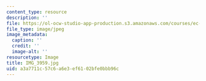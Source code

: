```yaml
---
content_type: resource
description: ''
file: https://ol-ocw-studio-app-production.s3.amazonaws.com/courses/ec-721-wheelchair-design-in-developing-countries-spring-2009/a3a7711c57c6a6e3ef6102bfe0bbb96c_IMG_3959.jpg
file_type: image/jpeg
image_metadata:
  caption: ''
  credit: ''
  image-alt: ''
resourcetype: Image
title: IMG_3959.jpg
uid: a3a7711c-57c6-a6e3-ef61-02bfe0bbb96c
---
```

